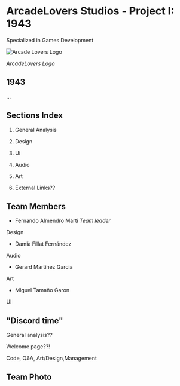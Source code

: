 # **ArcadeLovers Studios - Project I: 1943**
Specialized in Games Development 

![Arcade Lovers Logo](https://user-images.githubusercontent.com/73245381/110153588-8ce81400-7de3-11eb-9ae6-18625a8e83c9.png)

*ArcadeLovers Logo*
## **1943**

...




## **Sections Index**
1. General Analysis 

2. Design

3. Ui

4. Audio

5. Art

6. External Links??

## **Team Members**
* Fernando Almendro Martí *Team leader*

Design

* Damià Fillat Fernández

Audio 
* Gerard Martínez Garcia

Art
* Miguel Tamaño Garon

UI

## "Discord time"
General analysis??

Welcome page??!


Code, Q&A, Art/Design,Management

##

## **Team Photo** 
